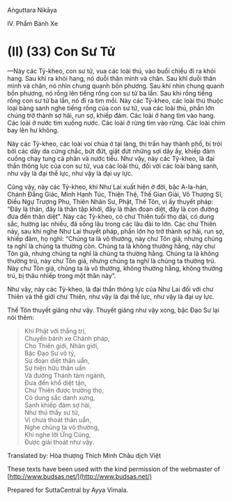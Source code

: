  

Aṅguttara Nikāya

IV. Phẩm Bánh Xe

# (II) (33) Con Sư Tử

—Này các Tỷ-kheo, con sư tử, vua các loài thú, vào buổi chiều đi ra khỏi hang. Sau khi ra khỏi hang, nó duỗi thân mình và chân. Sau khi duỗi thân mình và chân, nó nhìn chung quanh bốn phương. Sau khi nhìn chung quanh bốn phương, nó rống lên tiếng rống con sư tử ba lần. Sau khi rống tiếng rống con sư tử ba lần, nó đi ra tìm mồi. Này các Tỷ-kheo, các loài thú thuộc loại bàng sanh nghe tiếng rống của con sư tử, vua các loài thú, phần lớn chúng trở thành sợ hãi, run sợ, khiếp đảm. Các loài ở hang tìm vào hang. Các loài ở nước tìm xuống nước. Các loài ở rừng tìm vào rừng. Các loài chim bay lên hư không.

Này các Tỷ-kheo, các loài voi chúa ở tại làng, thị trấn hay thành phố, bị trói bởi các dây da cứng chắc, bứt đứt, giật đứt những sợi dây ấy, khiếp đảm cuồng chạy tung cả phân và nước tiểu. Như vậy, này các Tỷ-kheo, là đại thần thông lực của con sư tử, vua các loài thú, đối với các loài bàng sanh, như vậy là đại thế lực, như vậy là đại uy lực.

Cũng vậy, này các Tỷ-kheo, khi Như Lai xuất hiện ở đời, bậc A-la-hán, Chánh Ðẳng Giác, Minh Hạnh Túc, Thiện Thệ, Thế Gian Giải, Vô Thượng Sĩ, Ðiều Ngự Trượng Phu, Thiên Nhân Sư, Phật, Thế Tôn, vị ấy thuyết pháp: “Ðây là thân, đây là thân tập khởi, đây là thân đoạn diệt, đây là con đường đưa đến thân diệt”. Này các Tỷ-kheo, có chư Thiên tuổi thọ dài, có dung sắc, hưởng lạc nhiều, đã sống lâu trong các lâu đài to lớn. Các chư Thiên này, sau khi nghe Như Lai thuyết pháp, phần lớn họ trở thành sợ hãi, run sợ, khiếp đảm, họ nghĩ: “Chúng ta là vô thường, này chư Tôn giả, nhưng chúng ta nghĩ là chúng ta thường còn. Chúng ta là không thường hằng, này chư Tôn giả, nhưng chúng ta nghĩ là chúng ta thường hằng. Chúng ta là không thường trú, này chư Tôn giả, nhưng chúng ta nghĩ là chúng ta thường trú. Này chư Tôn giả, chúng ta là vô thường, không thường hằng, không thường trú, bị thâu nhiếp trong một thân này”.

Như vậy, này các Tỷ-kheo, là đại thần thông lực của Như Lai đối với chư Thiên và thế giới chư Thiên, như vậy là đại thế lực, như vậy là đại uy lực.

Thế Tôn thuyết giảng như vậy. Thuyết giảng như vậy xong, bậc Ðạo Sư lại nói thêm:

> Khi Phật với thắng trí,  
> Chuyển bánh xe Chánh pháp,  
> Cho Thiên giới, Nhân giới,  
> Bậc Ðạo Sư vô tỷ,  
> Sự đoạn diệt thân uẩn,  
> Sự hiện hữu thân uẩn  
> Và đường Thánh tám ngành,  
> Ðưa đến khổ diệt tận,  
> Chư Thiên được trường thọ,  
> Có dung sắc danh xưng,  
> Sanh khiếp đảm sợ hãi,  
> Như thú thấy sư tử,  
> Vì chưa thoát thân uẩn,  
> Nghe chúng ta vô thường,  
> Khi nghe lời Ứng Cúng,  
> Ðược giải thoát như vậy.

Translated by: Hòa thượng Thích Minh Châu dịch Việt

These texts have been used with the kind permission of the webmaster of [http://www.budsas.net/](http://www.budsas.net/)

Prepared for SuttaCentral by Ayya Vimala.